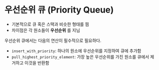 # 우선순위 큐 (Priority Queue)

- 기본적으로 큐 혹은 스택과 비슷한 형태를 띔
- 차이점은 각 원소들이 **우선순위** 를 지님


우선순위 큐에서는 다음의 연산이 필수적으로 필요하다.

- `insert_with_priority`: 하나의 원소에 우선순위를 지정하여 큐에 추가함
- `pull_highest_priority_element`: 가장 높은 우선순위를 가진 원소를 큐에서 제거하고 이것을 반환함
